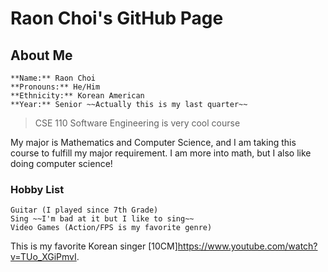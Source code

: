 # Raon Choi's GitHub Page

## About Me
    **Name:** Raon Choi
    **Pronouns:** He/Him
    **Ethnicity:** Korean American
    **Year:** Senior ~~Actually this is my last quarter~~

> CSE 110 Software Engineering is very cool course

My major is Mathematics and Computer Science, and I am taking this course to fulfill my major requirement. I am more into math, but I also like doing computer science!

### Hobby List
```
Guitar (I played since 7th Grade)
Sing ~~I'm bad at it but I like to sing~~
Video Games (Action/FPS is my favorite genre)
```
This is my favorite Korean singer [10CM]<https://www.youtube.com/watch?v=TUo_XGiPmvI>.


